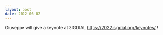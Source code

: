 ```yaml
---
layout: post
date: 2022-06-02
---
```


Giuseppe will give a keynote at SIGDIAL https://2022.sigdial.org/keynotes/ !
